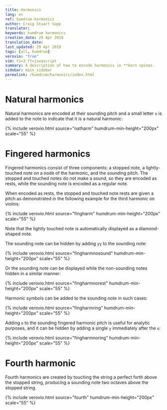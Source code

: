 ```yaml
---
title: Harmonics
lang: en
ref: humdrum-harmonics
author: Craig Stuart Sapp
translator: 
keywords: humdrum harmonics
creation_date: 29 Apr 2019
translation_date: 
last_updated: 29 Apr 2019
tags: [all, humdrum]
verovio: "true"
vim: ts=3 ft=javascript
summary: A description of how to encode harmonics in **kern spines.
sidebar: main_sidebar
permalink: /humdrum/harmonics/index.html
---
```


# Natural harmonics #

Natural harmonics are encoded at their sounding pitch and a small
letter `o` is added to the note to indicate that it is a 
natural harmonic:

{% include verovio.html
	source="natharm"
	humdrum-min-height="200px"
	scale="55"
%}
<script type="text/x-humdrum" id="natharm">
**kern
*Ivioln
*clefG2
*M4/4
=1
4go
4ddo
4aao
4eeeo
=
*-
</script>

# Fingered harmonics #

Fingered harmonics consist of three components: a stopped note, a
lightly-touched note on a node of the harmonic, and the sounding
pitch.  The stopped and touched notes do not make a sound, so
they are encoded as rests, while the sounding note is encoded as a
regular note.

When encoded as rests, the stopped and touched note rests are 
given a pitch as demonstrated in the following example for the
third harmonic on violins:

{% include verovio.html
	source="fingharm"
	humdrum-min-height="200px"
	scale="55"
%}
<script type="text/x-humdrum" id="fingharm">
**kern
*Ivioln
*clefG2
=1
2rA 2re 2ee
4rd 4ra 4aa
4ra 4re 4ee
2ree 2rbb 2bbb
=
*-
</script>

Note that the lightly touched note is automatically displayed
as a diamond-shaped note.

The sounding note can be hidden by adding `yy` to the sounding note:

{% include verovio.html
	source="fingharmnosound"
	humdrum-min-height="200px"
	scale="55"
%}
<script type="text/x-humdrum" id="fingharmnosound">
**kern
*Ivioln
*clefG2
=1
2rA 2re 2eeyy
4rd 4ra 4aayy
4ra 4ree 4eeeyy
2ree 2rbb 2bbbyy
=
*-
</script>

Or the sounding note can be displayed while the non-sounding notes
hidden in a similar manner:

{% include verovio.html
	source="fingharmnorest"
	humdrum-min-height="200px"
	scale="55"
%}
<script type="text/x-humdrum" id="fingharmnorest">
**kern
*Ivioln
*clefG2
=1
2rAyy 2reyy 2ee
4rdyy 4rayy 4aa
4rayy 4reeyy 4eee
2reeyy 2rbbyy 2bbb
=
*-
</script>

Harmonic symbols can be added to the sounding note in such cases:

{% include verovio.html
	source="fingharmring"
	humdrum-min-height="200px"
	scale="55"
%}
<script type="text/x-humdrum" id="fingharmring">
**kern
*Ivioln
*clefG2
=1
2rAyy 2reyy 2eeo
4rdyy 4rayy 4aao
4rayy 4reeyy 4eeeo
2reeyy 2rbbyy 2bbbo
=
*-
</script>

Adding `o` to the sounding fingered harmonic pitch is useful
for analytic purposes, and it can be hidden by adding a single
`y` immediately after the `o`:

{% include verovio.html
	source="fingharmnoring"
	humdrum-min-height="200px"
	scale="55"
%}
<script type="text/x-humdrum" id="fingharmnoring">
**kern
*Ivioln
*clefG2
=1
2rA 2re 2eeoy
4rd 4ra 4aaoy
4ra 4ree 4eeeoy
2ree 2rbb 2bbboy
=
*-
</script>


# Fourth harmonic #

Fourth harmonics are created by touching the string a perfect
forth above the stopped string, producing a sounding note
two octaves above the stopped string.


{% include verovio.html
	source="fourth"
	humdrum-min-height="200px"
	scale="55"
%}
<script type="text/x-humdrum" id="fourth">
**kern
*Ivioln
*clefG2
=1
2rB 2re- 2bboy
2rc 2rf 2cccoy/
2rd 2rg 2dddoyy
=
*-
</script>


